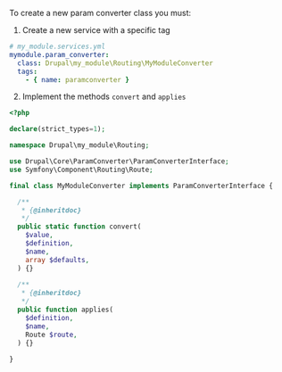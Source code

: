 To create a new param converter class you must:

1. Create a new service with a specific tag

```yml
# my_module.services.yml
mymodule.param_converter: 
  class: Drupal\my_module\Routing\MyModuleConverter
  tags:
    - { name: paramconverter }
 ```
 
2. Implement the methods `convert` and `applies`

```php
<?php

declare(strict_types=1);

namespace Drupal\my_module\Routing;

use Drupal\Core\ParamConverter\ParamConverterInterface;
use Symfony\Component\Routing\Route;

final class MyModuleConverter implements ParamConverterInterface {

  /**
   * {@inheritdoc}
   */
  public static function convert(
    $value, 
    $definition, 
    $name, 
    array $defaults,
  ) {}
  
  /**
   * {@inheritdoc}
   */
  public function applies(
    $definition, 
    $name, 
    Route $route,
  ) {}
  
}
```
